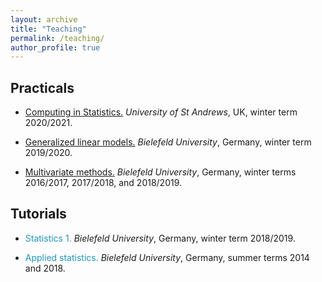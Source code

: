 ```yaml
---
layout: archive
title: "Teaching"
permalink: /teaching/
author_profile: true
---
```


Practicals
------

- <span style="color: #1f96be;"><a href="https://www.st-andrews.ac.uk/subjects/modules/catalogue/?code=MT4113&academic_year=2020%2F1" target="_blank"> Computing in Statistics.</a></span>
*University of St Andrews*, UK, winter term 2020/2021.

- <span style="color: #1f96be;"><a href="https://ekvv.uni-bielefeld.de/kvv_publ/publ/vd?id=175273967" target="_blank"> Generalized linear models.</a></span>
*Bielefeld University*, Germany, winter term 2019/2020.

- <span style="color: #1f96be;"><a href="https://ekvv.uni-bielefeld.de/kvv_publ/publ/vd?id=132129162" target="_blank"> Multivariate methods.</a></span>
*Bielefeld University*, Germany, winter terms 2016/2017, 2017/2018, and 2018/2019.

Tutorials
------

- <span style="color: #1f96be;"> Statistics 1. </span>
*Bielefeld University*, Germany, winter term 2018/2019.

- <span style="color: #1f96be;"> Applied statistics. </span>
*Bielefeld University*, Germany, summer terms 2014 and 2018.
